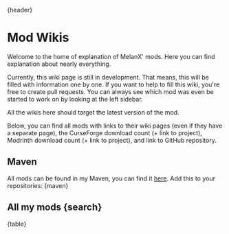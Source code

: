 {header}

# Mod Wikis

Welcome to the home of explanation of MelanX' mods. Here you can find explanation about nearly everything.

Currently, this wiki page is still in development. That means, this will be filled with information one by one. If you
want to help to fill this wiki, you're free to create pull requests. You can always see which mod was even be started
to work on by looking at the left sidebar.

All the wikis here should target the latest version of the mod. 

Below, you can find all mods with links to their wiki pages (even if they have a separate page), the CurseForge download
count (+ link to project), Modrinth download count (+ link to project), and link to GitHub repository.

## Maven

All mods can be found in my Maven, you can find it [here](https://maven.melanx.de/). Add this to your repositories:
{maven}

## All my mods {search}
[//]: # (Will be inserted before building)
{table}
